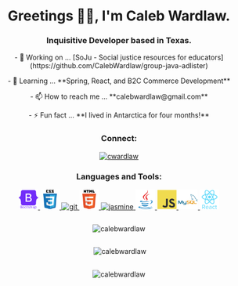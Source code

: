 <h1 align="center">Greetings 👋🏾, I'm Caleb Wardlaw.</h1>
<h3 align="center">Inquisitive Developer based in Texas.</h3>
<p align="center">
- 🔭 Working on ... [SoJu - Social justice resources for educators](https://github.com/CalebWardlaw/group-java-adlister)
</p>
<p align="center">
- 🌱 Learning ... **Spring, React, and B2C Commerce Development**
</p>
<p align="center">
- 📫 How to reach me ... **calebwardlaw@gmail.com**
</p>
<p align="center">
- ⚡ Fun fact ... **I lived in Antarctica for four months!**
</p>

<h3 align="center">Connect:</h3>
<p align="center">
<a href="https://linkedin.com/in/cwardlaw" target="blank"><img align="center" src="https://cdn.jsdelivr.net/npm/simple-icons@3.0.1/icons/linkedin.svg" alt="cwardlaw" height="30" width="40" /></a>
</p>

<h3 align="center">Languages and Tools:</h3>
<p align="center"> <a href="https://getbootstrap.com" target="_blank"> <img src="https://raw.githubusercontent.com/devicons/devicon/master/icons/bootstrap/bootstrap-plain-wordmark.svg" alt="bootstrap" width="40" height="40"/> </a> <a href="https://www.w3schools.com/css/" target="_blank"> <img src="https://raw.githubusercontent.com/devicons/devicon/master/icons/css3/css3-original-wordmark.svg" alt="css3" width="40" height="40"/> </a> <a href="https://git-scm.com/" target="_blank"> <img src="https://www.vectorlogo.zone/logos/git-scm/git-scm-icon.svg" alt="git" width="40" height="40"/> </a> <a href="https://www.w3.org/html/" target="_blank"> <img src="https://raw.githubusercontent.com/devicons/devicon/master/icons/html5/html5-original-wordmark.svg" alt="html5" width="40" height="40"/> </a> <a href="https://jasmine.github.io/" target="_blank"> <img src="https://www.vectorlogo.zone/logos/jasmine/jasmine-icon.svg" alt="jasmine" width="40" height="40"/> </a> <a href="https://www.java.com" target="_blank"> <img src="https://raw.githubusercontent.com/devicons/devicon/master/icons/java/java-original.svg" alt="java" width="40" height="40"/> </a> <a href="https://developer.mozilla.org/en-US/docs/Web/JavaScript" target="_blank"> <img src="https://raw.githubusercontent.com/devicons/devicon/master/icons/javascript/javascript-original.svg" alt="javascript" width="40" height="40"/> </a> <a href="https://www.mysql.com/" target="_blank"> <img src="https://raw.githubusercontent.com/devicons/devicon/master/icons/mysql/mysql-original-wordmark.svg" alt="mysql" width="40" height="40"/> </a> <a href="https://reactjs.org/" target="_blank"> <img src="https://raw.githubusercontent.com/devicons/devicon/master/icons/react/react-original-wordmark.svg" alt="react" width="40" height="40"/> </a> </p>
<div class="data" style="display:flex; flex-direction: column; align-items: center">
    <p>
    <img align="left" src="https://github-readme-stats.vercel.app/api/top-langs?username=calebwardlaw&show_icons=true&locale=en&layout=compact" alt="calebwardlaw"/>
    </p>

<p>&nbsp;<img align="center"
              src="https://github-readme-stats.vercel.app/api?username=calebwardlaw&show_icons=true&locale=en"
              alt="calebwardlaw"/></p>

<p><img align="center" src="https://github-readme-streak-stats.herokuapp.com/?user=calebwardlaw&" alt="calebwardlaw"/>
</p>
</div>
